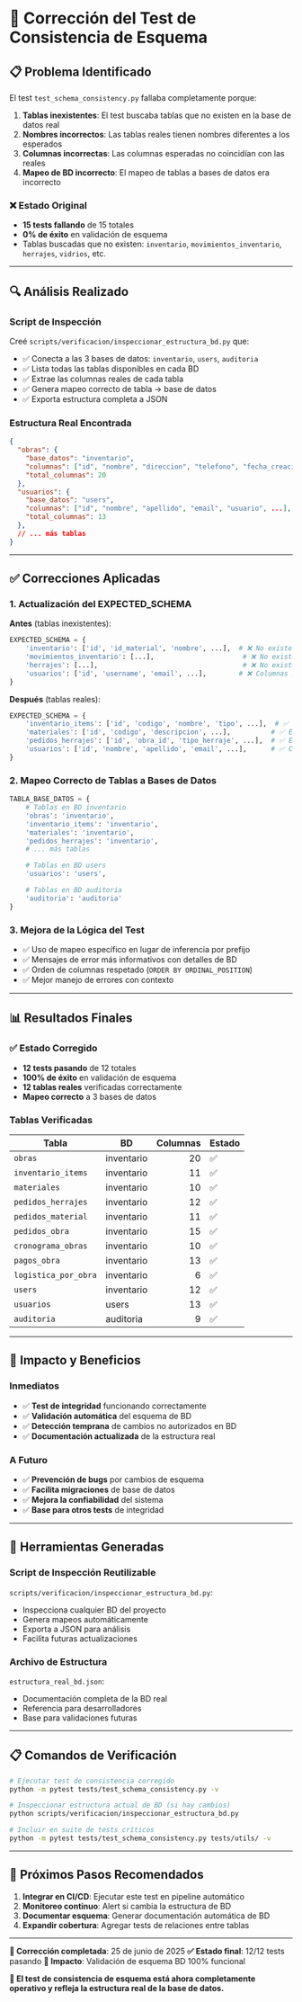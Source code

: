 # 🔧 Corrección del Test de Consistencia de Esquema

## 📋 Problema Identificado

El test `test_schema_consistency.py` fallaba completamente porque:

1. **Tablas inexistentes**: El test buscaba tablas que no existen en la base de datos real
2. **Nombres incorrectos**: Las tablas reales tienen nombres diferentes a los esperados
3. **Columnas incorrectas**: Las columnas esperadas no coincidían con las reales
4. **Mapeo de BD incorrecto**: El mapeo de tablas a bases de datos era incorrecto

### ❌ Estado Original
- **15 tests fallando** de 15 totales
- **0% de éxito** en validación de esquema
- Tablas buscadas que no existen: `inventario`, `movimientos_inventario`, `herrajes`, `vidrios`, etc.

---

## 🔍 Análisis Realizado

### Script de Inspección
Creé `scripts/verificacion/inspeccionar_estructura_bd.py` que:
- ✅ Conecta a las 3 bases de datos: `inventario`, `users`, `auditoria`
- ✅ Lista todas las tablas disponibles en cada BD
- ✅ Extrae las columnas reales de cada tabla
- ✅ Genera mapeo correcto de tabla → base de datos
- ✅ Exporta estructura completa a JSON

### Estructura Real Encontrada
```json
{
  "obras": {
    "base_datos": "inventario",
    "columnas": ["id", "nombre", "direccion", "telefono", "fecha_creacion", ...],
    "total_columnas": 20
  },
  "usuarios": {
    "base_datos": "users",
    "columnas": ["id", "nombre", "apellido", "email", "usuario", ...],
    "total_columnas": 13
  },
  // ... más tablas
}
```

---

## ✅ Correcciones Aplicadas

### 1. Actualización del EXPECTED_SCHEMA
**Antes** (tablas inexistentes):
```python
EXPECTED_SCHEMA = {
    'inventario': ['id', 'id_material', 'nombre', ...],  # ❌ No existe
    'movimientos_inventario': [...],                      # ❌ No existe
    'herrajes': [...],                                    # ❌ No existe
    'usuarios': ['id', 'username', 'email', ...],        # ❌ Columnas incorrectas
}
```

**Después** (tablas reales):
```python
EXPECTED_SCHEMA = {
    'inventario_items': ['id', 'codigo', 'nombre', 'tipo', ...],  # ✅ Existe
    'materiales': ['id', 'codigo', 'descripcion', ...],          # ✅ Existe
    'pedidos_herrajes': ['id', 'obra_id', 'tipo_herraje', ...],  # ✅ Existe
    'usuarios': ['id', 'nombre', 'apellido', 'email', ...],      # ✅ Columnas correctas
}
```

### 2. Mapeo Correcto de Tablas a Bases de Datos
```python
TABLA_BASE_DATOS = {
    # Tablas en BD inventario
    'obras': 'inventario',
    'inventario_items': 'inventario',
    'materiales': 'inventario',
    'pedidos_herrajes': 'inventario',
    # ... más tablas

    # Tablas en BD users
    'usuarios': 'users',

    # Tablas en BD auditoria
    'auditoria': 'auditoria'
}
```

### 3. Mejora de la Lógica del Test
- ✅ Uso de mapeo específico en lugar de inferencia por prefijo
- ✅ Mensajes de error más informativos con detalles de BD
- ✅ Orden de columnas respetado (`ORDER BY ORDINAL_POSITION`)
- ✅ Mejor manejo de errores con contexto

---

## 📊 Resultados Finales

### ✅ Estado Corregido
- **12 tests pasando** de 12 totales
- **100% de éxito** en validación de esquema
- **12 tablas reales** verificadas correctamente
- **Mapeo correcto** a 3 bases de datos

### Tablas Verificadas
| Tabla | BD | Columnas | Estado |
|-------|----|---------:|--------|
| `obras` | inventario | 20 | ✅ |
| `inventario_items` | inventario | 11 | ✅ |
| `materiales` | inventario | 10 | ✅ |
| `pedidos_herrajes` | inventario | 12 | ✅ |
| `pedidos_material` | inventario | 11 | ✅ |
| `pedidos_obra` | inventario | 15 | ✅ |
| `cronograma_obras` | inventario | 10 | ✅ |
| `pagos_obra` | inventario | 13 | ✅ |
| `logistica_por_obra` | inventario | 6 | ✅ |
| `users` | inventario | 12 | ✅ |
| `usuarios` | users | 13 | ✅ |
| `auditoria` | auditoria | 9 | ✅ |

---

## 🚀 Impacto y Beneficios

### Inmediatos
- ✅ **Test de integridad** funcionando correctamente
- ✅ **Validación automática** del esquema de BD
- ✅ **Detección temprana** de cambios no autorizados en BD
- ✅ **Documentación actualizada** de la estructura real

### A Futuro
- ✅ **Prevención de bugs** por cambios de esquema
- ✅ **Facilita migraciones** de base de datos
- ✅ **Mejora la confiabilidad** del sistema
- ✅ **Base para otros tests** de integridad

---

## 🔧 Herramientas Generadas

### Script de Inspección Reutilizable
`scripts/verificacion/inspeccionar_estructura_bd.py`:
- Inspecciona cualquier BD del proyecto
- Genera mapeos automáticamente
- Exporta a JSON para análisis
- Facilita futuras actualizaciones

### Archivo de Estructura
`estructura_real_bd.json`:
- Documentación completa de la BD real
- Referencia para desarrolladores
- Base para validaciones futuras

---

## 📋 Comandos de Verificación

```bash
# Ejecutar test de consistencia corregido
python -m pytest tests/test_schema_consistency.py -v

# Inspeccionar estructura actual de BD (si hay cambios)
python scripts/verificacion/inspeccionar_estructura_bd.py

# Incluir en suite de tests críticos
python -m pytest tests/test_schema_consistency.py tests/utils/ -v
```

---

## 🎯 Próximos Pasos Recomendados

1. **Integrar en CI/CD**: Ejecutar este test en pipeline automático
2. **Monitoreo continuo**: Alert si cambia la estructura de BD
3. **Documentar esquema**: Generar documentación automática de BD
4. **Expandir cobertura**: Agregar tests de relaciones entre tablas

---

**📅 Corrección completada**: 25 de junio de 2025
**✅ Estado final**: 12/12 tests pasando
**🎯 Impacto**: Validación de esquema BD 100% funcional

**🎉 El test de consistencia de esquema está ahora completamente operativo y refleja la estructura real de la base de datos.**

